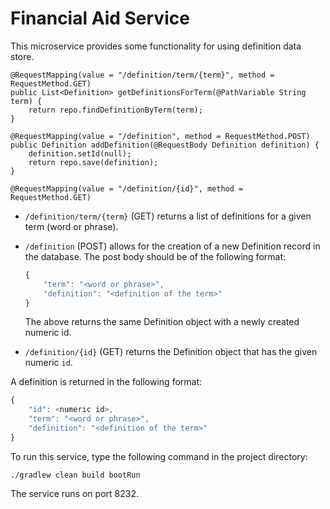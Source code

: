 # Financial Aid Service

This microservice provides some functionality for using definition data store.


    @RequestMapping(value = "/definition/term/{term}", method = RequestMethod.GET)
    public List<Definition> getDefinitionsForTerm(@PathVariable String term) {
        return repo.findDefinitionByTerm(term);
    }

    @RequestMapping(value = "/definition", method = RequestMethod.POST)
    public Definition addDefinition(@RequestBody Definition definition) {
        definition.setId(null);
        return repo.save(definition);
    }

    @RequestMapping(value = "/definition/{id}", method = RequestMethod.GET)

* ```/definition/term/{term}``` (GET) returns a list of definitions for a given term (word or phrase).
* ```/definition``` (POST) allows for the creation of a new Definition record in the database. The post body should be of the following format:
    ```javascript
    {
        "term": "<word or phrase>",
        "definition": "<definition of the term>"
    }
    ```
    The above returns the same Definition object with a newly created numeric id.

* ```/definition/{id}``` (GET) returns the Definition object that has the given numeric ```id```.

A definition is returned in the following format:

```javascript
{
    "id": <numeric id>,
    "term": "<word or phrase>",
    "definition": "<definition of the term>"
}
```

To run this service, type the following command in the project directory:

```./gradlew clean build bootRun```

The service runs on port 8232.